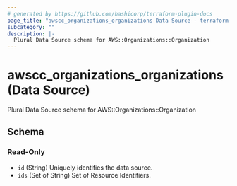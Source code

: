 ```yaml
---
# generated by https://github.com/hashicorp/terraform-plugin-docs
page_title: "awscc_organizations_organizations Data Source - terraform-provider-awscc"
subcategory: ""
description: |-
  Plural Data Source schema for AWS::Organizations::Organization
---
```


# awscc_organizations_organizations (Data Source)

Plural Data Source schema for AWS::Organizations::Organization



<!-- schema generated by tfplugindocs -->
## Schema

### Read-Only

- `id` (String) Uniquely identifies the data source.
- `ids` (Set of String) Set of Resource Identifiers.
